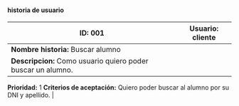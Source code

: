 
#### historia de usuario   
**ID:**  001 | **Usuario:**  cliente                               
| ---- | --------------------------- | 
**Nombre historia:** Buscar alumno |
**Descripcion:** Como usuario quiero poder buscar un alumno. |
**Prioridad:** 1
**Criterios de aceptación:** Quiero poder buscar al alumno por su DNI y apellido. |


